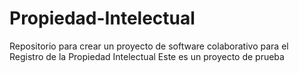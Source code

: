 # Propiedad-Intelectual
Repositorio para crear un proyecto de software colaborativo para el Registro de la Propiedad Intelectual
Este es un proyecto de prueba
